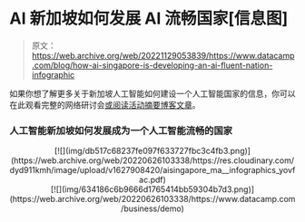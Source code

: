 # AI 新加坡如何发展 AI 流畅国家[信息图]

> 原文：<https://web.archive.org/web/20221129053839/https://www.datacamp.com/blog/how-ai-singapore-is-developing-an-ai-fluent-nation-infographic>

如果你想了解更多关于新加坡人工智能如何建设一个人工智能国家的信息，你可以在此观看完整的网络研讨会[或阅读活动摘要](https://web.archive.org/web/20220626103338/https://www.datacamp.com/resources/webinars/developing-an-ai-literate-nation)[博客文章](https://web.archive.org/web/20220626103338/https://www.datacamp.com/community/blog/event-recap-developing-an-ai-literate-nation)。

### 人工智能新加坡如何发展成为一个人工智能流畅的国家

<center>[![](img/db517c68237fe097f633727fbc3c4fb3.png)](https://web.archive.org/web/20220626103338/https://res.cloudinary.com/dyd911kmh/image/upload/v1627908420/aisingapore_ma__infographics_yovfac.pdf)</center>

<center>[![](img/634186c6b9666d1765414bb59304b7d3.png)](https://web.archive.org/web/20220626103338/https://www.datacamp.com/business/demo)</center>